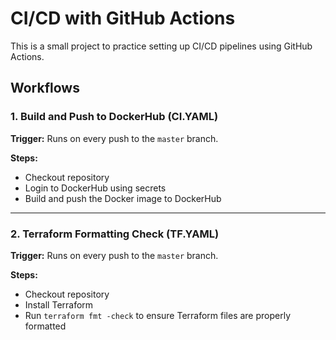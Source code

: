# CI/CD with GitHub Actions

This is a small project to practice setting up CI/CD pipelines using GitHub Actions.

## Workflows

### 1. Build and Push to DockerHub (CI.YAML)
**Trigger:** Runs on every push to the `master` branch.  

**Steps:**
- Checkout repository  
- Login to DockerHub using secrets  
- Build and push the Docker image to DockerHub  

---

### 2. Terraform Formatting Check (TF.YAML)
**Trigger:** Runs on every push to the `master` branch.  

**Steps:**
- Checkout repository  
- Install Terraform  
- Run `terraform fmt -check` to ensure Terraform files are properly formatted  

